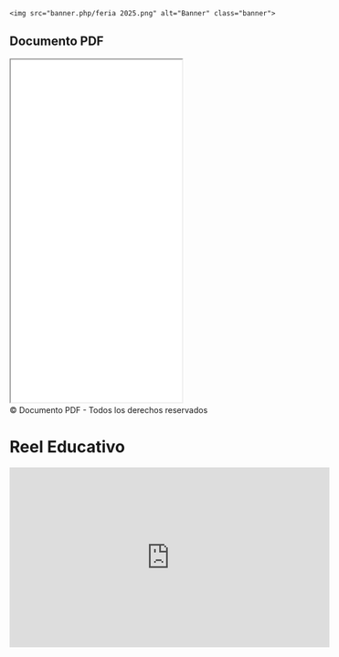 <DOCTYPE html>
<head>
    <meta charset="UTF-8">
    <title>Banner con Imagen</title>
    <style>
        .banner {
            width: 50%;
            height: auto;
        }
    </style>
</head>
<body>

    <img src="banner.php/feria 2025.png" alt="Banner" class="banner">

</body>

  <!-- PDF Embebido -->
  <section>
    <h2>Documento PDF</h2>
    <iframe src="mi archivo pdf/feria 2025.pdf" height="600px"></iframe>
    <div class="copyright">© Documento PDF - Todos los derechos reservados</div>
  </section>
  <h1>Reel Educativo</h1>
  <div class="video-container">
    <iframe width="560" height="315"
  src="https://www.youtube.com/embed/0wvHsuV847c"
  title="YouTube video player" frameborder="0"
  allow="accelerometer; autoplay; clipboard-write; encrypted-media; gyroscope; picture-in-picture; web-share"
  allowfullscreen>
</iframe>

